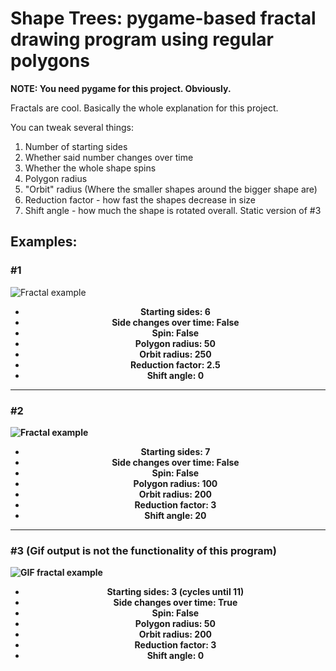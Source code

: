 # Shape Trees: pygame-based fractal drawing program using regular polygons

**NOTE: You need pygame for this project. Obviously.**

Fractals are cool. Basically the whole explanation for this project.

You can tweak several things:
1. Number of starting sides 
2. Whether said number changes over time
3. Whether the whole shape spins
4. Polygon radius
5. "Orbit" radius (Where the smaller shapes around the bigger shape are)
6. Reduction factor - how fast the shapes decrease in size
7. Shift angle - how much the shape is rotated overall. Static version of #3

## Examples:

### #1
![Fractal example](https://user-images.githubusercontent.com/83895578/219526993-35a9f019-f07f-499d-bcc1-e2af87c3807d.png)
<ul align = "center">
  <li><b>Starting sides: 6<b></li>
  <li><b>Side changes over time: False<b></li>
  <li><b>Spin: False<b></li>
  <li><b>Polygon radius: 50<b></li>
  <li><b>Orbit radius: 250<b></li>
  <li><b>Reduction factor: 2.5<b></li>
  <li><b>Shift angle: 0<b></li>
</ul>

<hr>

### #2
![Fractal example](https://user-images.githubusercontent.com/83895578/219528040-aedd3fc8-3718-4e2b-9f72-fda31e3c113b.png)
<ul align = "center">
  <li><b>Starting sides: 7<b></li>
  <li><b>Side changes over time: False<b></li>
  <li><b>Spin: False<b></li>
  <li><b>Polygon radius: 100<b></li>
  <li><b>Orbit radius: 200<b></li>
  <li><b>Reduction factor: 3<b></li>
  <li><b>Shift angle: 20<b></li>
</ul>

<hr>

### #3 (Gif output is not the functionality of this program)
![GIF fractal example](https://user-images.githubusercontent.com/83895578/219527953-947903bf-cbfc-464e-bc95-1ecf585e5e2d.gif)
<ul align = "center">
  <li><b>Starting sides: 3 (cycles until 11)<b></li>
  <li><b>Side changes over time: True<b></li>
  <li><b>Spin: False<b></li>
  <li><b>Polygon radius: 50<b></li>
  <li><b>Orbit radius: 200<b></li>
  <li><b>Reduction factor: 3<b></li>
  <li><b>Shift angle: 0<b></li>
</ul>
